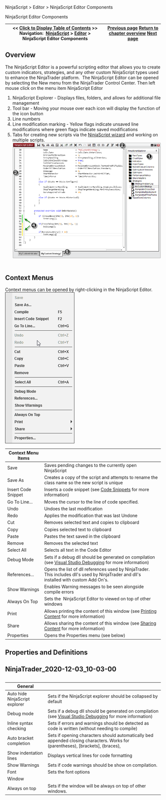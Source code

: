 ﻿
NinjaScript > Editor > NinjaScript Editor Components

NinjaScript Editor Components

| << [Click to Display Table of Contents](ns_editor_components.md) >> **Navigation:**     [NinjaScript](ninjascript-1.md) > [Editor](editor-1.md) > NinjaScript Editor Components | [Previous page](nodoc-1.md) [Return to chapter overview](editor-1.md) [Next page](ns_explorer-1.md) |
| --- | --- |
## Overview
The NinjaScript Editor is a powerful scripting editor that allows you to create custom indicators, strategies, and any other custom NinjaScript types used to enhance the NinjaTrader platform.  The NinjaScript Editor can be opened by selecting the New menu from the NinjaTrader Control Center. Then left mouse click on the menu item NinjaScript Editor
 
1. NinjaScript Explorer - Displays files, folders, and allows for additional file management
2. Tool bar - Moving your mouse over each icon will display the function of the icon button
3. Line numbers
4. Line modification marking - Yellow flags indicate unsaved line modifications where green flags indicate saved modifications
5. Tabs for creating new scripts via the [NinjaScript wizard](ns_wizard-1.md) and working on multiple scripts.
 
     ![NS_Editor_1](ns_editor_1.png)
 
## Context Menus
Context menus can be opened by right-clicking in the NinjaScript Editor.
 
![NinjaScriptEditorContextMenu](ninjascripteditorcontextmenu.png)

| Context Menu Items |  |
| --- | --- |
| Save | Saves pending changes to the currently open NinjaScript |
| Save As | Creates a copy of the script and attempts to rename the class name so the new script is unique |
| Insert Code Snippet | Inserts a code snippet (see [Code Snippets](code_snippets-1.md) for more information) |
| Go To Line... | Moves the cursor to the line of code specified. |
| Undo | Undoes the last modification |
| Redo | Applies the modification that was last Undone |
| Cut | Removes selected text and copies to clipboard |
| Copy | Copies selected text to clipboard |
| Paste | Pastes the text saved in the clipboard |
| Remove | Removes the selected text |
| Select All | Selects all text in the Code Editor |
| Debug Mode | Sets if a debug dll should be generated on compilation (see [Visual Studio Debugging](visual_studio_debugging-1.md) for more information) |
| References... | Opens the list of dll references used by NinjaTrader. This includes dll's used by NinjaTrader and dll's installed with custom Add On's. |
| Show Warnings | Enables Warning messages to be seen alongside compile errors |
| Always On Top | Sets the  NinjaScript Editor to viewed on top of other windows |
| Print | Allows printing the content of this window (see [Printing Content](printing_content-1.md) for more information) |
| Share | Allows sharing the content of this window (see [Sharing Content](sharing_content-1.md) for more information) |
| Properties | Opens the Properties menu (see below) |
## 
## 
## Properties and Definitions
## 
## NinjaTrader_2020-12-03_10-03-00
## 

| General |  |
| --- | --- |
| Auto hide NinjaScript explorer | Sets if the NinjaScript explorer should be collapsed by default |
| Debug mode | Sets if a debug dll should be generated on compilation (see [Visual Studio Debugging](visual_studio_debugging-1.md) for more information) |
| Inline syntax checking | Sets if errors and warnings should be detected as code is written (without needing to compile) |
| Auto bracket completion | Sets if opening characters should automatically bed appended closing characters. Works for (parentheses), [brackets], {braces}, <angled brackets> |
| Show indentation lines | Displays vertical lines for code formatting |
| Show Warnings | Sets if code warnings should be show on compilation. |
| Font | Sets the font options |
| Window |  |
| Always on top | Sets if the window will be always on top of other windows. |
 
